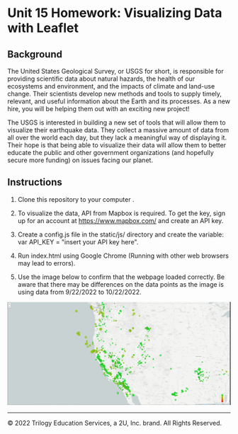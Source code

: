 # Unit 15 Homework: Visualizing Data with Leaflet

## Background

The United States Geological Survey, or USGS for short, is responsible for providing scientific data about natural hazards, the health of our ecosystems and environment, and the impacts of climate and land-use change. Their scientists develop new methods and tools to supply timely, relevant, and useful information about the Earth and its processes. As a new hire, you will be helping them out with an exciting new project!

The USGS is interested in building a new set of tools that will allow them to visualize their earthquake data. They collect a massive amount of data from all over the world each day, but they lack a meaningful way of displaying it. Their hope is that being able to visualize their data will allow them to better educate the public and other government organizations (and hopefully secure more funding) on issues facing our planet.

## Instructions

1. Clone this repository to your computer .

2. To visualize the data, API from Mapbox is required. To get the key, sign up for an account at https://www.mapbox.com/ and create an API key. 

3. Create a config.js file in the static/js/ directory and create the variable: var API_KEY = "insert your API key here".

4. Run index.html using Google Chrome (Running with other web browsers may lead to errors).

5. Use the image below to confirm that the webpage loaded correctly. Be aware that there may be differences on the data points as the image is using data from 9/22/2022 to 10/22/2022.



![BasicMap](Images/BasicMap.png)

___
© 2022 Trilogy Education Services, a 2U, Inc. brand. All Rights Reserved.
